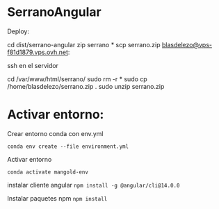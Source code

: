 # SerranoAngular

Deploy:

cd dist/serrano-angular
zip serrano *
scp serrano.zip  blasdelezo@vps-f81d1879.vps.ovh.net:


ssh en el servidor

cd /var/www/html/serrano/
sudo rm -r *
sudo cp /home/blasdelezo/serrano.zip .
sudo unzip serrano.zip

# Activar entorno:

Crear entorno conda con env.yml
 
`conda env create --file environment.yml`

Activar entorno

`conda activate mangold-env`

instalar cliente angular
`npm install -g @angular/cli@14.0.0`

Instalar paquetes npm
`npm install`
